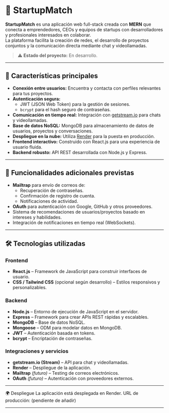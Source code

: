 # 🚀 StartupMatch

**StartupMatch** es una aplicación web full-stack creada con **MERN** que conecta a emprendedores, CEOs y equipos de startups con desarrolladores y profesionales interesados en colaborar.  
La plataforma facilita la creación de redes, el desarrollo de proyectos conjuntos y la comunicación directa mediante chat y videollamadas.

> ⚠️ **Estado del proyecto:** En desarrollo.

---

## 📌 Características principales

- **Conexión entre usuarios:** Encuentra y contacta con perfiles relevantes para tus proyectos.
- **Autenticación segura:**  
  - JWT (JSON Web Token) para la gestión de sesiones.  
  - `bcrypt` para el hash seguro de contraseñas.  
- **Comunicación en tiempo real:** Integración con [getstream.io](https://getstream.io) para chats y videollamadas.
- **Base de datos NoSQL:** MongoDB para almacenamiento de datos de usuarios, proyectos y conversaciones.
- **Despliegue en la nube:** Utiliza [Render](https://render.com) para la puesta en producción.
- **Frontend interactivo:** Construido con React.js para una experiencia de usuario fluida.
- **Backend robusto:** API REST desarrollada con Node.js y Express.

---

## 🔮 Funcionalidades adicionales previstas

- **Mailtrap** para envío de correos de:
  - Recuperación de contraseñas.
  - Confirmación de registro de cuenta.
  - Notificaciones de actividad.
- **OAuth** para autenticación con Google, GitHub y otros proveedores.
- Sistema de recomendaciones de usuarios/proyectos basado en intereses y habilidades.
- Integración de notificaciones en tiempo real (WebSockets).

---

## 🛠️ Tecnologías utilizadas

### Frontend
- **React.js** – Framework de JavaScript para construir interfaces de usuario.
- **CSS / Tailwind CSS** (opcional según desarrollo) – Estilos responsivos y personalizables.

### Backend
- **Node.js** – Entorno de ejecución de JavaScript en el servidor.
- **Express** – Framework para crear APIs REST rápidas y escalables.
- **MongoDB** – Base de datos NoSQL.
- **Mongoose** – ODM para modelar datos en MongoDB.
- **JWT** – Autenticación basada en tokens.
- **bcrypt** – Encriptación de contraseñas.

### Integraciones y servicios
- **getstream.io (Stream)** – API para chat y videollamadas.
- **Render** – Despliegue de la aplicación.
- **Mailtrap** *(futuro)* – Testing de correos electrónicos.
- **OAuth** *(futuro)* – Autenticación con proveedores externos.

---

🌍 Despliegue
La aplicación está desplegada en Render.
URL de producción: (pendiente de añadir)

---